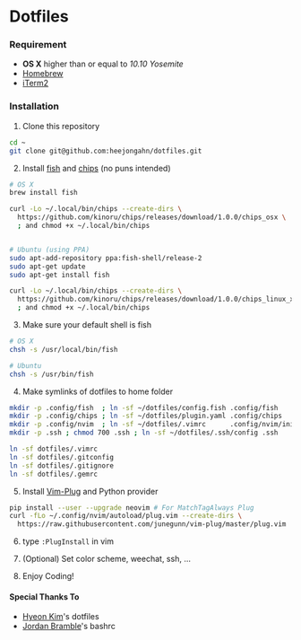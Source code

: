 # Dotfiles

### Requirement

- **OS X** higher than or equal to _10.10 Yosemite_
- [Homebrew](http://brew.sh/)
- [iTerm2](http://iterm2.com/)

### Installation

1. Clone this repository

  ```bash
  cd ~
  git clone git@github.com:heejongahn/dotfiles.git
  ```

2. Install [fish](https://fishshell.com) and [chips](https://github.com/kinoru/chips) (no puns intended)

  ```bash
  # OS X
  brew install fish

  curl -Lo ~/.local/bin/chips --create-dirs \
    https://github.com/kinoru/chips/releases/download/1.0.0/chips_osx \
    ; and chmod +x ~/.local/bin/chips


  # Ubuntu (using PPA)
  sudo apt-add-repository ppa:fish-shell/release-2
  sudo apt-get update
  sudo apt-get install fish

  curl -Lo ~/.local/bin/chips --create-dirs \
    https://github.com/kinoru/chips/releases/download/1.0.0/chips_linux_x64 \
    ; and chmod +x ~/.local/bin/chips
  ```

3. Make sure your default shell is fish

  ```bash
  # OS X
  chsh -s /usr/local/bin/fish

  # Ubuntu
  chsh -s /usr/bin/fish
  ```

4. Make symlinks of dotfiles to home folder

  ```bash
  mkdir -p .config/fish  ; ln -sf ~/dotfiles/config.fish .config/fish
  mkdir -p .config/chips ; ln -sf ~/dotfiles/plugin.yaml .config/chips
  mkdir -p .config/nvim  ; ln -sf ~/dotfiles/.vimrc      .config/nvim/init.vim
  mkdir -p .ssh ; chmod 700 .ssh ; ln -sf ~/dotfiles/.ssh/config .ssh

  ln -sf dotfiles/.vimrc
  ln -sf dotfiles/.gitconfig
  ln -sf dotfiles/.gitignore
  ln -sf dotfiles/.gemrc
  ```

5. Install [Vim-Plug](https://github.com/junegunn/vim-plug) and Python provider

  ```bash
  pip install --user --upgrade neovim # For MatchTagAlways Plug
  curl -fLo ~/.config/nvim/autoload/plug.vim --create-dirs \
    https://raw.githubusercontent.com/junegunn/vim-plug/master/plug.vim
  ```

6. type `:PlugInstall` in vim

7. (Optional) Set color scheme, weechat, ssh, ...

8. Enjoy Coding!

#### Special Thanks To

- [Hyeon Kim](https://github.com/simnalamburt)'s dotfiles
- [Jordan Bramble](https://github.com/jbrambleDC)'s bashrc
